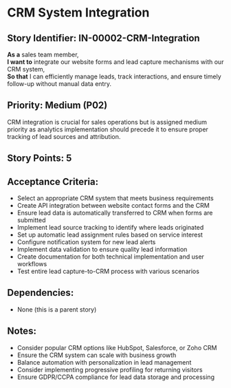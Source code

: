 # CRM System Integration

## Story Identifier: IN-00002-CRM-Integration

**As a** sales team member,  
**I want to** integrate our website forms and lead capture mechanisms with our CRM system,  
**So that** I can efficiently manage leads, track interactions, and ensure timely follow-up without manual data entry.

## Priority: Medium (P02)
CRM integration is crucial for sales operations but is assigned medium priority as analytics implementation should precede it to ensure proper tracking of lead sources and attribution.

## Story Points: 5

## Acceptance Criteria:
- Select an appropriate CRM system that meets business requirements
- Create API integration between website contact forms and the CRM
- Ensure lead data is automatically transferred to CRM when forms are submitted
- Implement lead source tracking to identify where leads originated
- Set up automatic lead assignment rules based on service interest
- Configure notification system for new lead alerts
- Implement data validation to ensure quality lead information
- Create documentation for both technical implementation and user workflows
- Test entire lead capture-to-CRM process with various scenarios

## Dependencies:
- None (this is a parent story)

## Notes:
- Consider popular CRM options like HubSpot, Salesforce, or Zoho CRM
- Ensure the CRM system can scale with business growth
- Balance automation with personalization in lead management
- Consider implementing progressive profiling for returning visitors
- Ensure GDPR/CCPA compliance for lead data storage and processing
